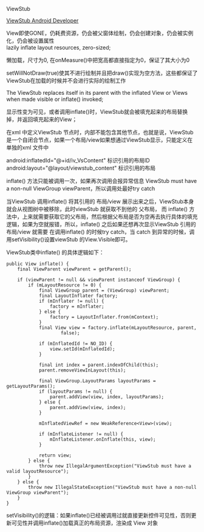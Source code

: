 ViewStub

[ViewStub Android Developer](https://developer.android.com/reference/android/view/ViewStub.html)

View即使GONE，仍耗费资源，仍会被父窗体绘制，仍会创建对象，仍会被实例化，仍会被设置属性  
lazily inflate layout resources, zero-sized;

懒加载，尺寸为0, 在onMeasure()中把宽高都直接指定为0，保证了其大小为0

setWillNotDraw(true)使其不进行绘制并且把draw()实现为空方法，这些都保证了ViewStub在加载的时候并不会进行实际的绘制工作

The ViewStub replaces itself in its parent with the inflated View or Views when made visible or inflate() invoked;

显示性变为可见，或者调用inflate()时，ViewStub就会被填充起来的布局替换掉，并返回填充起来的View；

在xml 中定义ViewStub 节点时，内部不能包含其他节点，也就是说，ViewStub 是一个自闭合节点，如果一个布局/view如果想通过ViewStub显示，只能定义在单独的xml 文件中

android:inflatedId="@+id/iv_VsContent" 标识引用的布局ID
android:layout="@layout/viewstub_content" 标识引用的布局

inflate() 方法只能被调用一次，如果再次调用会报异常信息 ViewStub must have a non-null ViewGroup viewParent，所以调用处最好try catch

当ViewStub 调用inflate() 将其引用的 布局/view 展示出来之后，ViewStub本身就会从视图树中被移除，此时viewStub 就获取不到他的 父布局， 而 inflate() 方法中，上来就需要获取它的父布局，然后根据父布局是否为空再去执行具体的填充逻辑，如果为空就报错，所以，inflate() 之后如果还想再次显示ViewStub 引用的布局/view 就需要 在调用inflate() 的时候try catch，当 catch 到异常的时候，调用setVisibility()设置viewStub 的View.Visible即可。

ViewStub类中inflate() 的具体逻辑如下：
```
public View inflate() {
    final ViewParent viewParent = getParent();

    if (viewParent != null && viewParent instanceof ViewGroup) {
        if (mLayoutResource != 0) {
            final ViewGroup parent = (ViewGroup) viewParent;
            final LayoutInflater factory;
            if (mInflater != null) {
                factory = mInflater;
            } else {
                factory = LayoutInflater.from(mContext);
            }
            final View view = factory.inflate(mLayoutResource, parent,
                    false);

            if (mInflatedId != NO_ID) {
                view.setId(mInflatedId);
            }

            final int index = parent.indexOfChild(this);
            parent.removeViewInLayout(this);

            final ViewGroup.LayoutParams layoutParams = getLayoutParams();
            if (layoutParams != null) {
                parent.addView(view, index, layoutParams);
            } else {
                parent.addView(view, index);
            }

            mInflatedViewRef = new WeakReference<View>(view);

            if (mInflateListener != null) {
                mInflateListener.onInflate(this, view);
            }

            return view;
        } else {
            throw new IllegalArgumentException("ViewStub must have a valid layoutResource");
        }
    } else {
        throw new IllegalStateException("ViewStub must have a non-null ViewGroup viewParent");
    }
}
```

setVisibility()的逻辑：如果inflate()已经被调用过就直接更新控件可见性，否则更新可见性并调用inflate()加载真正的布局资源，渲染成 View 对象